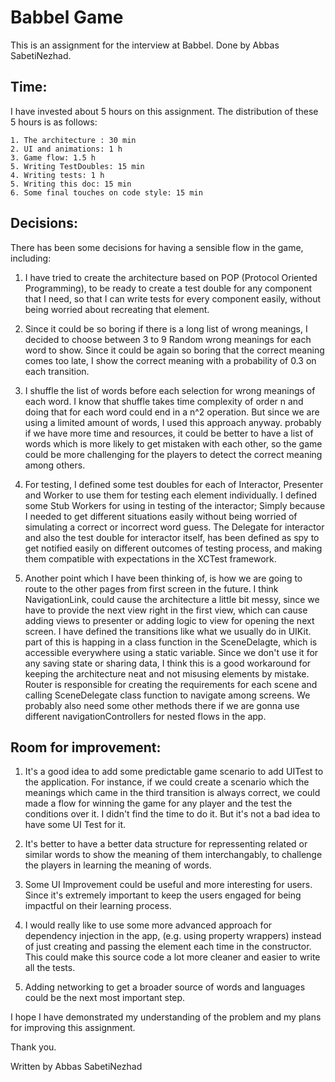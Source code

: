 #  Babbel Game

This is an assignment for the interview at Babbel. Done by Abbas SabetiNezhad.

## Time:

I have invested about 5 hours on this assignment. The distribution of these 5 hours is as follows:

    1. The architecture : 30 min
    2. UI and animations: 1 h
    3. Game flow: 1.5 h
    5. Writing TestDoubles: 15 min
    4. Writing tests: 1 h
    5. Writing this doc: 15 min
    6. Some final touches on code style: 15 min

## Decisions:

There has been some decisions for having a sensible flow in the game, including:

1. I have tried to create the architecture based on POP (Protocol Oriented Programming), to be ready to create a test double for any component that I need, so that I can write tests for every component easily, without being worried about recreating that element.

2. Since it could be so boring if there is a long list of wrong meanings, I decided to choose between 3 to 9 Random wrong meanings for each word to show. Since it could be again so boring that the correct meaning comes too late, I show the correct meaning with a probability of 0.3 on each transition.
    
3. I shuffle the list of words before each selection for wrong meanings of each word. I know that shuffle takes time complexity of order n and doing that for each word could end in a n^2 operation. But since we are using a limited amount of words, I used this approach anyway. probably if we have more time and resources, it could be better to have a list of words which is more likely to get mistaken with each other, so the game could be more challenging for the players to detect the correct meaning among others.
    
4. For testing, I defined some test doubles for each of Interactor, Presenter and Worker to use them for testing each element individually. I defined some Stub Workers for using in testing of the interactor; Simply because I needed to get different situations easily without being worried of simulating a correct or incorrect word guess. The Delegate for interactor and also the test double for interactor itself, has been defined as spy to get notified easily on different outcomes of testing process, and making them compatible with expectations in the XCTest framework.

5. Another point which I have been thinking of, is how we are going to route to the other pages from first screen in the future. I think NavigationLink, could cause the architecture a little bit messy, since we have to provide the next view right in the first view, which can cause adding views to presenter or adding logic to view for opening the next screen. I have defined the transitions like what we usually do in UIKit. part of this is happing in a class function in the SceneDelagte, which is accessible everywhere using a static variable. Since we don't use it for any saving state or sharing data, I think this is a good workaround for keeping the architecture neat and not misusing elements by mistake. Router is responsible for creating the requirements for each scene and calling SceneDelegate class function to navigate among screens. We probably also need some other methods there if we are gonna use different navigationControllers for nested flows in the app.

## Room for improvement:

1. It's a good idea to add some predictable game scenario to add UITest to the application. For instance, if we could create a scenario which the meanings which came in the third transition is always correct, we could made a flow for winning the game for any player and the test the conditions over it. I didn't find the time to do it. But it's not a bad idea to have some UI Test for it.
    
2. It's better to have a better data structure for repressenting related or similar words to show the meaning of them interchangably, to challenge the players in learning the meaning of words.
    
3. Some UI Improvement could be useful and more interesting for users. Since it's extremely important to keep the users engaged for being impactful on their learning process.
    
4. I would really like to use some more advanced approach for dependency injection in the app, (e.g. using property wrappers) instead of just creating and passing the element each time in the constructor. This could make this source code a lot more cleaner and easier to write all the tests.
    
5. Adding networking to get a broader source of words and languages could be the next most important step.
    
    

I hope I have demonstrated my understanding of the problem and my plans for improving this assignment.

Thank you.

Written by Abbas SabetiNezhad
